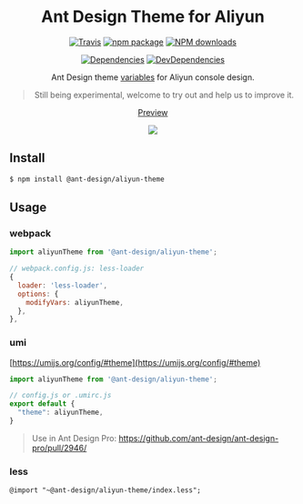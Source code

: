<h1 align="center">Ant Design Theme for Aliyun</h1>

<div align="center">

[![Travis](https://img.shields.io/travis/ant-design/ant-design-aliyun-theme/master.svg?style=flat-square)](https://travis-ci.org/ant-design/ant-design-aliyun-theme)
[![npm package](https://img.shields.io/npm/v/@ant-design/aliyun-theme.svg?style=flat-square)](https://www.npmjs.org/package/@ant-design/aliyun-theme)
[![NPM downloads](http://img.shields.io/npm/dm/@ant-design/aliyun-theme.svg?style=flat-square)](http://npmjs.com/@ant-design/aliyun-theme)

[![Dependencies](https://img.shields.io/david/ant-design/ant-design-aliyun-theme.svg?style=flat-square)](https://david-dm.org/ant-design/ant-design-aliyun-theme)
[![DevDependencies](https://img.shields.io/david/dev/ant-design/ant-design-aliyun-theme.svg?style=flat-square)](https://david-dm.org/ant-design/ant-design-aliyun-theme?type=dev)

Ant Design theme [variables](https://github.com/ant-design/ant-design-aliyun-theme/blob/master/index.ts) for Aliyun console design.

> Still being experimental, welcome to try out and help us to improve it.

<a href="antdtheme.com?theme=aliyun" target="_blank">Preview</a>

![](https://user-images.githubusercontent.com/507615/61530511-d214d200-aa56-11e9-864d-1e8b8e5fc9b1.png)

</div>

## Install

```bash
$ npm install @ant-design/aliyun-theme
```

## Usage

### webpack

```js
import aliyunTheme from '@ant-design/aliyun-theme';

// webpack.config.js: less-loader
{
  loader: 'less-loader',
  options: {
    modifyVars: aliyunTheme,
  },
},
```

### umi

[https://umijs.org/config/#theme](https://umijs.org/config/#theme)

```js
import aliyunTheme from '@ant-design/aliyun-theme';

// config.js or .umirc.js
export default {
  "theme": aliyunTheme,
}
```

> Use in Ant Design Pro: https://github.com/ant-design/ant-design-pro/pull/2946/

### less

```less
@import "~@ant-design/aliyun-theme/index.less";
```
